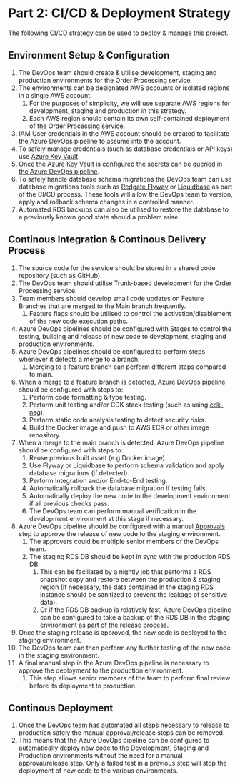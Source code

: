 # Part 2: CI/CD & Deployment Strategy

The following CI/CD strategy can be used to deploy  & manage this project.

## Environment Setup & Configuration

1. The DevOps team should create & utilise development, staging and production environments for the Order Processing service.
2. The environments can be designated AWS accounts or isolated regions in a single AWS account.
      1. For the purposes of simplicity, we will use separate AWS regions for development, staging and production in this strategy.
      2. Each AWS region should contain its own self-contained deployment of the Order Processing service.
3. IAM User credentials in the AWS account should be created to facilitate the Azure DevOps pipeline to assume into the account.
4. To safely manage credentials (such as database credentials or API keys) use [Azure Key Vault](https://learn.microsoft.com/en-us/azure/devops/pipelines/release/key-vault-in-own-project?view=azure-devops&tabs=portal%2Cmanagedidentity).
5. Once the Azure Key Vault is configured the secrets can be [queried in the Azure DevOps pipeline](https://learn.microsoft.com/en-us/azure/devops/pipelines/release/key-vault-in-own-project?view=azure-devops&tabs=portal%2Cmanagedidentity).
6. To safely handle database schema migrations the DevOps team can use database migrations tools such as [Redgate Flyway](https://documentation.red-gate.com/fd/getting-started-with-flyway-184127223.html) or [Liquidbase](https://www.liquibase.com/on-demand-demo) as part of the CI/CD process. These tools will allow the DevOps team to version, apply and rollback schema changes in a controlled manner.
7. Automated RDS backups can also be utilised to restore the database to a previously known good state should a problem arise.

## Continous Integration & Continous Delivery Process

1. The source code for the service should be stored in a shared code repository (such as GitHub).
2. The DevOps team should utilise Trunk-based development for the Order Processing service.
3. Team members should develop small code updates on Feature Branches that are merged to the Main branch frequently.
   1. Feature flags should be utilised to control the activation/disablement of the new code execution paths.
4. Azure DevOps pipelines should be configured with Stages to control the testing, building and release of new code to development, staging and production environments.
5. Azure DevOps pipelines should be configured to perform steps whenever it detects a merge to a branch.
   1. Merging to a feature branch can perform different steps compared to main.
6. When a merge to a feature branch is detected, Azure DevOps pipeline should be configured with steps to:
   1. Perform code formatting & type testing.
   2. Perform unit testing and/or CDK stack testing (such as using [cdk-nag](https://github.com/cdklabs/cdk-nag)).
   3. Perform static code analysis testing to detect security risks.
   4. Build the Docker image and push to AWS ECR or other image repository.
7. When a merge to the main branch is detected, Azure DevOps pipeline should be configured with steps to:
   1. Reuse previous built asset (e.g Docker image).
   2. Use Flyway or Liquidbase to perform schema validation and apply database migrations (if detected).
   3. Perform Integration and/or End-to-End testing.
   4. Automatically rollback the database migration if testing fails.
   5. Automatically deploy the new code to the development environment if all previous checks pass.
   6. The DevOps team can perform manual verification in the development environment at this stage if necessary.
8. Azure DevOps pipeline should be configured with a manual [Approvals](https://learn.microsoft.com/en-us/azure/devops/pipelines/process/approvals?view=azure-devops&tabs=check-pass) step to approve the release of new code to the staging environment.
   1. The approvers could be multiple senior members of the DevOps team.
   2. The staging RDS DB should be kept in sync with the production RDS DB.
      1. This can be faciliated by a nightly job that performs a RDS snapshot copy and restore between the production & staging region (If necessary, the data contained in the staging RDS instance should be sanitized to prevent the leakage of sensitive data).
      2. Or if the RDS DB backup is relatively fast, Azure DevOps pipeline can be configured to take a backup of the RDS DB in the staging environment as part of the release process.
9. Once the staging release is approved, the new code is deployed to the staging environment.
10. The DevOps team can then perform any further testing of the new code in the staging environment.
11. A final manual step in the Azure DevOps pipeline is necessary to approve the deployment to the production environment.
    1. This step allows senior members of the team to perform final review before its deployment to production.

## Continous Deployment

1. Once the DevOps team has automated all steps necessary to release to production safely the manual approval/release steps can be removed.
2. This means that the Azure DevOps pipeline can be configured to automatically deploy new code to the Development, Staging and Production environments without the need for a manual approval/release step. Only a failed test in a previous step will stop the deployment of new code to the various environments.
